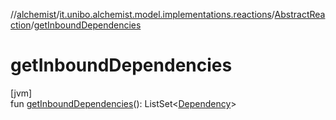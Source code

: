 //[alchemist](../../../index.md)/[it.unibo.alchemist.model.implementations.reactions](../index.md)/[AbstractReaction](index.md)/[getInboundDependencies](get-inbound-dependencies.md)

# getInboundDependencies

[jvm]\
fun [getInboundDependencies](get-inbound-dependencies.md)(): ListSet<[Dependency](../../it.unibo.alchemist.model.interfaces/-dependency/index.md)>
